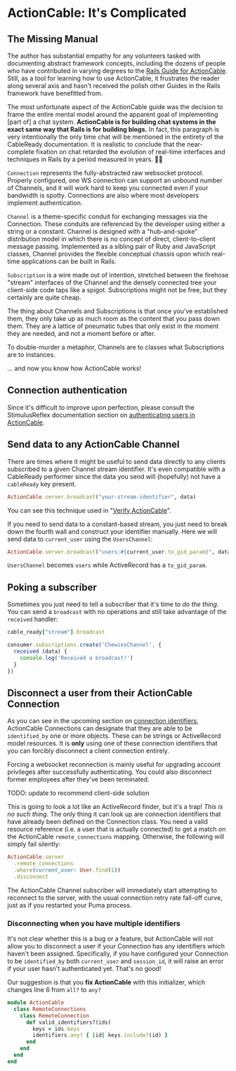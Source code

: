 # ActionCable: It's Complicated

## The Missing Manual

The author has substantial empathy for any volunteers tasked with documenting abstract framework concepts, including the dozens of people who have contributed in varying degrees to the [Rails Guide for ActionCable](https://guides.rubyonrails.org/action_cable_overview.html). Still, as a tool for learning how to use ActionCable, it frustrates the reader along several axis and hasn't received the polish other Guides in the Rails framework have benefitted from.

The most unfortunate aspect of the ActionCable guide was the decision to frame the entire mental model around the apparent goal of implementing \[part of\] a chat system. **ActionCable is for building chat systems in the exact same way that Rails is for building blogs.** In fact, this paragraph is very intentionally the only time chat will be mentioned in the entirety of the CableReady documentation. It is realistic to conclude that the near-complete fixation on chat retarded the evolution of real-time interfaces and techniques in Rails by a period measured in years. 🤦‍♀️

`Connection` represents the fully-abstracted raw websocket protocol. Properly configured, one WS connection can support an unbound number of Channels, and it will work hard to keep you connected even if your bandwidth is spotty. Connections are also where most developers implement authentication.

`Channel` is a theme-specific conduit for exchanging messages via the Connection. These conduits are referenced by the developer using either a string or a constant. Channel is designed with a "hub-and-spoke" distribution model in which there is no concept of direct, client-to-client message passing. Implemented as a sibling pair of Ruby and JavaScript classes, Channel provides the flexible conceptual chassis upon which real-time applications can be built in Rails.

`Subscription` is a wire made out of intention, stretched between the firehose "stream" interfaces of the Channel and the densely connected tree your client-side code taps like a spigot. Subscriptions might not be free, but they certainly are quite cheap.

The thing about Channels and Subscriptions is that once you've established them, they only take up as much room as the content that you pass down them. They are a lattice of pneumatic tubes that only exist in the moment they are needed, and not a moment before or after.

To double-murder a metaphor, Channels are to classes what Subscriptions are to instances.

... and now you know how ActionCable works!

## Connection authentication

Since it's difficult to improve upon perfection, please consult the StimulusReflex documentation section on [authenticating users in ActionCable](https://docs.stimulusreflex.com/authentication).

## Send data to any ActionCable Channel

There are times where it might be useful to send data directly to any clients subscribed to a given Channel stream identifier. It's even compatible with a CableReady performer since the data you send will (hopefully) not have a `cableReady` key present.

```ruby
ActionCable.server.broadcast("your-stream-identifier", data)
```

You can see this technique used in "[Verify ActionCable](/troubleshooting/#verify-actioncable)".

If you need to send data to a constant-based stream, you just need to break down the fourth wall and construct your identifier manually. Here we will send data to `current_user` using the `UsersChannel`:

```ruby
ActionCable.server.broadcast("users:#{current_user.to_gid_param}", data)
```

`UsersChannel` becomes `users` while ActiveRecord has a `to_gid_param`.

## Poking a subscriber

Sometimes you just need to tell a subscriber that it's time to _do the thing_. You can send a `broadcast` with no operations and still take advantage of the `received` handler:

```ruby
cable_ready["stream"].broadcast
```

```javascript
consumer.subscriptions.create('ChewiesChannel', {
  received (data) {
    console.log('Received a broadcast!')
  }
})
```

## Disconnect a user from their ActionCable Connection

As you can see in the upcoming section on [connection identifiers](/guide/identifiers.md#stream-identifiers-from-accessors), ActionCable Connections can designate that they are able to be `identified_by` one or more objects. These can be strings or ActiveRecord model resources. It is **only** using one of these connection identifiers that you can forcibly disconnect a client connection entirely.

Forcing a websocket reconnection is mainly useful for upgrading account privileges after successfully authenticating. You could also disconnect former employees after they've been terminated.

TODO: update to recommend client-side solution

This is going to look a lot like an ActiveRecord finder, but it's a trap! _This is no such thing._ The only thing it can look up are connection identifiers that have already been defined on the Connection class. You need a valid resource reference (i.e. a user that is actually connected) to get a match on the ActionCable `remote_connections` mapping. Otherwise, the following will simply fail silently:

```ruby
ActionCable.server
  .remote_connections
  .where(current_user: User.find(1))
  .disconnect
```

The ActionCable Channel subscriber will immediately start attempting to reconnect to the server, with the usual connection retry rate fall-off curve, just as if you restarted your Puma process.

### Disconnecting when you have multiple identifiers

It's not clear whether this is a bug or a feature, but ActionCable will not allow you to disconnect a user if your Connection has any identifiers which haven't been assigned. Specifically, if you have configured your Connection to be `identified_by` both `current_user` and `session_id`, it will raise an error if your user hasn't authenticated yet. That's no good!

Our suggestion is that you **fix ActionCable** with this initializer, which changes line 6 from `all?` to `any?`

```ruby [config/initializers/action_cable.rb]
module ActionCable
  class RemoteConnections
    class RemoteConnection
      def valid_identifiers?(ids)
        keys = ids.keys
        identifiers.any? { |id| keys.include?(id) }
      end
    end
  end
end
```

